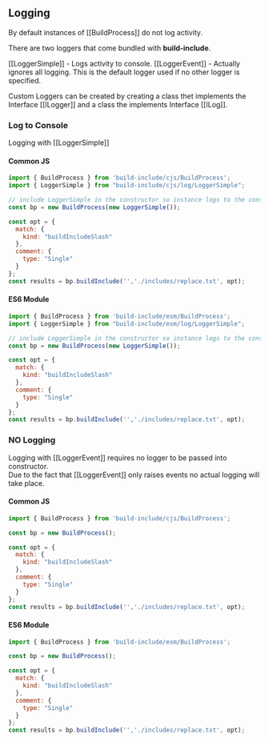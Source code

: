 ## Logging

By default instances of [[BuildProcess]] do not log activity.

There are two loggers that come bundled with **build-include**.  

[[LoggerSimple]] - Logs activity to console.
[[LoggerEvent]] - Actually ignores all logging.
This is the default logger used if no other logger is specified.

Custom Loggers can be created  by creating a class thet implements the Interface [[ILogger]]
and a class the implements Interface [[ILog]].

### Log to Console

Logging with [[LoggerSimple]]

#### Common JS

```js
import { BuildProcess } from 'build-include/cjs/BuildProcess';
import { LoggerSimple } from "build-include/cjs/log/LoggerSimple";

// include LoggerSimple in the constructor so instance logs to the console.
const bp = new BuildProcess(new LoggerSimple());

const opt = {
  match: {
    kind: "buildIncludeSlash"
  },
  comment: {
    type: "Single"
  }
};
const results = bp.buildInclude('','./includes/replace.txt', opt);
```

#### ES6 Module

```js
import { BuildProcess } from 'build-include/esm/BuildProcess';
import { LoggerSimple } from "build-include/esm/log/LoggerSimple";

// include LoggerSimple in the constructor so instance logs to the console.
const bp = new BuildProcess(new LoggerSimple());

const opt = {
  match: {
    kind: "buildIncludeSlash"
  },
  comment: {
    type: "Single"
  }
};
const results = bp.buildInclude('','./includes/replace.txt', opt);
```

### NO Logging

Logging with [[LoggerEvent]] requires no logger to be passed into constructor.  
Due to the fact that [[LoggerEvent]] only raises events no actual logging will take place.

#### Common JS

```js
import { BuildProcess } from 'build-include/cjs/BuildProcess';

const bp = new BuildProcess();

const opt = {
  match: {
    kind: "buildIncludeSlash"
  },
  comment: {
    type: "Single"
  }
};
const results = bp.buildInclude('','./includes/replace.txt', opt);
```

#### ES6 Module

```js
import { BuildProcess } from 'build-include/esm/BuildProcess';

const bp = new BuildProcess();

const opt = {
  match: {
    kind: "buildIncludeSlash"
  },
  comment: {
    type: "Single"
  }
};
const results = bp.buildInclude('','./includes/replace.txt', opt);
```
